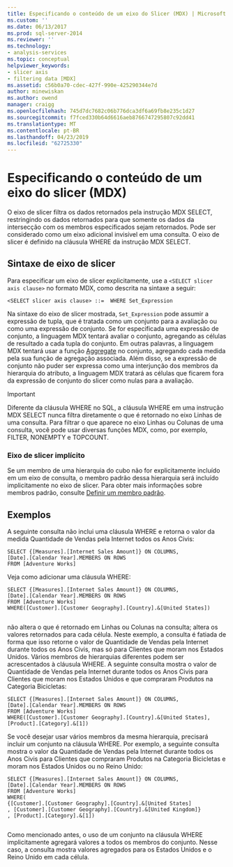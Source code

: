 ```yaml
---
title: Especificando o conteúdo de um eixo do Slicer (MDX) | Microsoft Docs
ms.custom: ''
ms.date: 06/13/2017
ms.prod: sql-server-2014
ms.reviewer: ''
ms.technology:
- analysis-services
ms.topic: conceptual
helpviewer_keywords:
- slicer axis
- filtering data [MDX]
ms.assetid: c56b0a70-cdec-427f-990e-425290344e7d
author: minewiskan
ms.author: owend
manager: craigg
ms.openlocfilehash: 745d7dc7682c06b776dca3df6a69fb8e235c1d27
ms.sourcegitcommit: f7fced330b64d6616aeb8766747295807c92dd41
ms.translationtype: MT
ms.contentlocale: pt-BR
ms.lasthandoff: 04/23/2019
ms.locfileid: "62725330"
---
```

# <a name="specifying-the-contents-of-a-slicer-axis-mdx"></a>Especificando o conteúdo de um eixo do slicer (MDX)
  O eixo de slicer filtra os dados retornados pela instrução MDX SELECT, restringindo os dados retornados para que somente os dados da intersecção com os membros especificados sejam retornados. Pode ser considerado como um eixo adicional invisível em uma consulta. O eixo de slicer é definido na cláusula WHERE da instrução MDX SELECT.  
  
## <a name="slicer-axis-syntax"></a>Sintaxe de eixo de slicer  
 Para especificar um eixo de slicer explicitamente, use a `<SELECT slicer axis clause>` no formato MDX, como descrita na sintaxe a seguir:  
  
```  
<SELECT slicer axis clause> ::=  WHERE Set_Expression  
```  
  
 Na sintaxe do eixo de slicer mostrada, `Set_Expression` pode assumir a expressão de tupla, que é tratada como um conjunto para a avaliação ou como uma expressão de conjunto. Se for especificada uma expressão de conjunto, a linguagem MDX tentará avaliar o conjunto, agregando as células de resultado a cada tupla do conjunto. Em outras palavras, a linguagem MDX tentará usar a função [Aggregate](/sql/mdx/aggregate-mdx) no conjunto, agregando cada medida pela sua função de agregação associada. Além disso, se a expressão de conjunto não puder ser expressa como uma interjunção dos membros da hierarquia do atributo, a linguagem MDX tratará as células que ficarem fora da expressão de conjunto do slicer como nulas para a avaliação.  
  
> [!IMPORTANT]  
>  Diferente da cláusula WHERE no SQL, a cláusula WHERE em uma instrução MDX SELECT nunca filtra diretamente o que é retornado no eixo Linhas de uma consulta. Para filtrar o que aparece no eixo Linhas ou Colunas de uma consulta, você pode usar diversas funções MDX, como, por exemplo, FILTER, NONEMPTY e TOPCOUNT.  
  
### <a name="implicit-slicer-axis"></a>Eixo de slicer implícito  
 Se um membro de uma hierarquia do cubo não for explicitamente incluído em um eixo de consulta, o membro padrão dessa hierarquia será incluído implicitamente no eixo de slicer. Para obter mais informações sobre membros padrão, consulte [Definir um membro padrão](../attribute-properties-define-a-default-member.md).  
  
## <a name="examples"></a>Exemplos  
 A seguinte consulta não inclui uma cláusula WHERE e retorna o valor da medida Quantidade de Vendas pela Internet todos os Anos Civis:  
  
```  
SELECT {[Measures].[Internet Sales Amount]} ON COLUMNS,  
[Date].[Calendar Year].MEMBERS ON ROWS  
FROM [Adventure Works]  
```  
  
 Veja como adicionar uma cláusula WHERE:  
  
```  
SELECT {[Measures].[Internet Sales Amount]} ON COLUMNS,  
[Date].[Calendar Year].MEMBERS ON ROWS  
FROM [Adventure Works]  
WHERE([Customer].[Customer Geography].[Country].&[United States])  
  
```  
  
 não altera o que é retornado em Linhas ou Colunas na consulta; altera os valores retornados para cada célula. Neste exemplo, a consulta é fatiada de forma que isso retorne o valor de Quantidade de Vendas pela Internet durante todos os Anos Civis, mas só para Clientes que moram nos Estados Unidos. Vários membros de hierarquias diferentes podem ser acrescentados à cláusula WHERE. A seguinte consulta mostra o valor de Quantidade de Vendas pela Internet durante todos os Anos Civis para Clientes que moram nos Estados Unidos e que compraram Produtos na Categoria Bicicletas:  
  
```  
SELECT {[Measures].[Internet Sales Amount]} ON COLUMNS,  
[Date].[Calendar Year].MEMBERS ON ROWS  
FROM [Adventure Works]  
WHERE([Customer].[Customer Geography].[Country].&[United States], [Product].[Category].&[1])  
```  
  
 Se você desejar usar vários membros da mesma hierarquia, precisará incluir um conjunto na cláusula WHERE. Por exemplo, a seguinte consulta mostra o valor da Quantidade de Vendas pela Internet durante todos os Anos Civis para Clientes que compraram Produtos na Categoria Bicicletas e moram nos Estados Unidos ou no Reino Unido:  
  
```  
SELECT {[Measures].[Internet Sales Amount]} ON COLUMNS,  
[Date].[Calendar Year].MEMBERS ON ROWS  
FROM [Adventure Works]  
WHERE(  
{[Customer].[Customer Geography].[Country].&[United States]  
, [Customer].[Customer Geography].[Country].&[United Kingdom]}  
, [Product].[Category].&[1])  
  
```  
  
 Como mencionado antes, o uso de um conjunto na cláusula WHERE implicitamente agregará valores a todos os membros do conjunto. Nesse caso, a consulta mostra valores agregados para os Estados Unidos e o Reino Unido em cada célula.  
  
  
